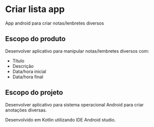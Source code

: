 # Criar lista app

App android para criar notas/lenbretes diversos

## Escopo do produto

Desenvolver aplicativo para manipular notas/lembretes diversos com:

- Título
- Descrição
- Data/hora inicial
- Data/hora final

## Escopo do projeto

Desenvolver aplicativo para sistema operacional Android para criar anotações diversas.

Desenvolvido em Kotlin utilizando IDE Android studio. 
